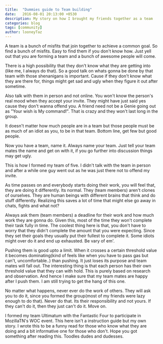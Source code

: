 ```yaml
---
title:  "Dummies guide to Team building"
date:   2016-08-01 20:13:00 +0530
description: My story on how I brought my friends together as a team
categories: blog
tags: [community]
author: looneyTaz
---
```



A team is a bunch of misfits that join together to achieve a common goal. So find a bunch of misfits. Easy to find them if you don't know how. Just yell out that you are forming a team and a bunch of awesome people will come.

There is a high possibility that they don't know what they are getting into (like me, I always do that). So a good talk on whats gonna be done by that team with those shenanigans is important. Cause if they don't know what they are there for, things might get sad and ugly when they figure it out after sometime.

Also talk with them in person and not online. You won't know the person's real mood when they accept your invite. They might have just said yes cause they don't wanna offend you. A friend need not be a Genie going out as "Your wish is My command!". That is crazy and they won't last long in the group.

It doesn't matter how much people are in a team but those people must be as much of an idiot as you, to be in that team. Bottom line, get few but good people.

Now you have a team, name it. Always name your team. Just tell your team mates the name and get on with it,  if you go further into discussion things may get ugly.

This is how I formed my team of five. I didn't talk with the team in person and after a while one guy went out as he was just there not to offend my invite.

As time passes on and everybody starts doing their work, you will feel that, they are doing it differently. Its normal. They (team members) aren't clones of ourselves. They are human beings with different brains that think and do stuff differently. Realizing this saves a lot of time that might else go away in chats, fights and what not?

Always ask them (team members) a deadline for their work and how much work they are gonna do. Given this, most of the time they won't complete their task fully in time. The coolest thing here is that, you don't have to worry that they didn't complete the amount that you were expecting. Since they set their goals they usually put their fullest to complete it. Some idiots might over do it and end up exhausted. Be vary of em'.

Pushing them is good upto a limit. When it crosses a certain threshold value it becomes dominating(kind of feels like when you have to pass gas but can't, uncomfortable..) than pushing. It just loses its purpose and team mates will fall out. The interesting thing is that each person has their own threshold value that they can with hold. This is purely based on research and observation. And hence I make sure that my team mates are happy after I push them. I am still trying to get the hang of this one.

No matter what happens, never ever do the work of others. They will ask you to do it, since you formed the group(most of my friends were lazy enough to do that). Never do that. Its their responsibility and not yours. If they can't do it, then they just can't do it. Move on.


I formed my team Ultimatum with the Fantastic Four to participate in MozillaTN's WOC event. This here isn't a instruction guide but my own story. I wrote this to be a funny read for those who know what they are doing and a bit informative one for those who don't. Hope you got something after reading this. Toodles dudes and dudesses.
